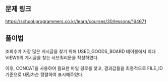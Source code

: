 ## 문제 링크

https://school.programmers.co.kr/learn/courses/30/lessons/164671

## 풀이법

조회수가 가장 많은 게시글을 찾기 위해 USED_GOODS_BOARD 테이블에서 최대 VIEWS의 게시글을 찾는 서브쿼리문을 작성하였다.

이후, CONCAT을 사용하여 필요한 파일 경로를 찾고, 결과값들을 최종적으로 FILE_ID 기준으로 내림차순 정렬하여 표시해주었다.


